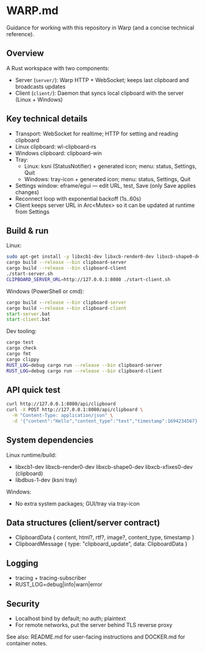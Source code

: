 # WARP.md

Guidance for working with this repository in Warp (and a concise technical reference).

## Overview

A Rust workspace with two components:
- Server (`server/`): Warp HTTP + WebSocket; keeps last clipboard and broadcasts updates
- Client (`client/`): Daemon that syncs local clipboard with the server (Linux + Windows)

## Key technical details

- Transport: WebSocket for realtime; HTTP for setting and reading clipboard
- Linux clipboard: wl-clipboard-rs
- Windows clipboard: clipboard-win
- Tray:
  - Linux: ksni (StatusNotifier) + generated icon; menu: status, Settings, Quit
  - Windows: tray-icon + generated icon; menu: status, Settings, Quit
- Settings window: eframe/egui — edit URL, test, Save (only Save applies changes)
- Reconnect loop with exponential backoff (1s..60s)
- Client keeps server URL in Arc<Mutex<String>> so it can be updated at runtime from Settings

## Build & run

Linux:
```bash
sudo apt-get install -y libxcb1-dev libxcb-render0-dev libxcb-shape0-dev libxcb-xfixes0-dev libdbus-1-dev
cargo build --release --bin clipboard-server
cargo build --release --bin clipboard-client
./start-server.sh
CLIPBOARD_SERVER_URL=http://127.0.0.1:8080 ./start-client.sh
```

Windows (PowerShell or cmd):
```cmd
cargo build --release --bin clipboard-server
cargo build --release --bin clipboard-client
start-server.bat
start-client.bat
```

Dev tooling:
```bash
cargo test
cargo check
cargo fmt
cargo clippy
RUST_LOG=debug cargo run --release --bin clipboard-server
RUST_LOG=debug cargo run --release --bin clipboard-client
```

## API quick test
```bash
curl http://127.0.0.1:8080/api/clipboard
curl -X POST http://127.0.0.1:8080/api/clipboard \
  -H "Content-Type: application/json" \
  -d '{"content":"Hello","content_type":"text","timestamp":1694234567}'
```

## System dependencies

Linux runtime/build:
- libxcb1-dev libxcb-render0-dev libxcb-shape0-dev libxcb-xfixes0-dev (clipboard)
- libdbus-1-dev (ksni tray)

Windows:
- No extra system packages; GUI/tray via tray-icon

## Data structures (client/server contract)
- ClipboardData { content, html?, rtf?, image?, content_type, timestamp }
- ClipboardMessage { type: "clipboard_update", data: ClipboardData }

## Logging
- tracing + tracing-subscriber
- RUST_LOG=debug|info|warn|error

## Security
- Localhost bind by default; no auth; plaintext
- For remote networks, put the server behind TLS reverse proxy

See also: README.md for user-facing instructions and DOCKER.md for container notes.
